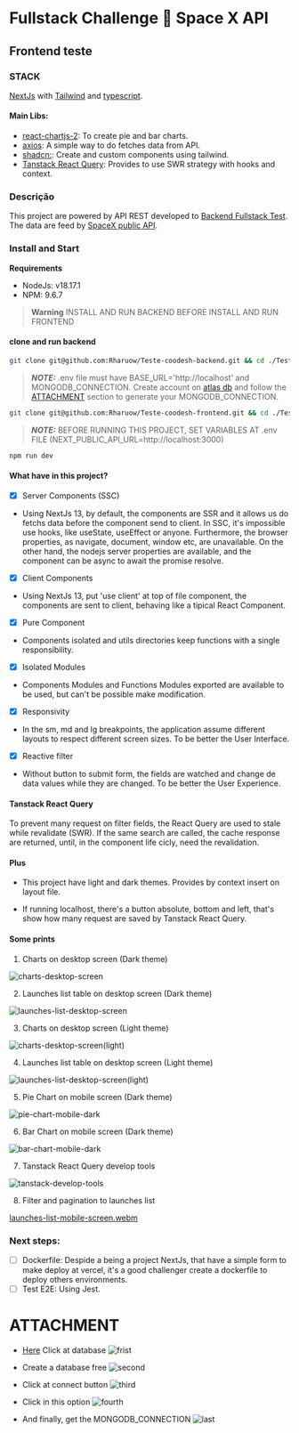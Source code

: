 # Fullstack Challenge 🏅 Space X API

## Frontend teste

### STACK

<a href="https://nextjs.org/">NextJs<a> with <a href="https://tailwindcss.com/">Tailwind</a> and <a href="https://www.typescriptlang.org/">typescript</a>.

#### Main Libs:

 - <a href="https://react-chartjs-2.js.org">react-chartjs-2</a>: To create pie and bar charts.
 - <a href="https://axios-http.com/">axios</a>: A simple way to do fetches data from API.
 - <a href="https://ui.shadcn.com/">shadcn:</a>: Create and custom components using tailwind.
 - <a href="https://tanstack.com/query/latest">Tanstack React Query</a>: Provides to use SWR strategy with hooks and context.

### Descrição

This project are powered by API REST developed to <a href="https://github.com/Rharuow/Teste-coodesh-backend" target="_blank">Backend Fullstack Test</a>. The data are feed by <a href="https://github.com/r-spacex/SpaceX-API">SpaceX public API</a>.

### Install and Start

<strong>Requirements</strong>

- NodeJs: v18.17.1
- NPM: 9.6.7

> **Warning**
INSTALL AND RUN BACKEND BEFORE INSTALL AND RUN FRONTEND

#### clone and run backend
```bash
git clone git@github.com:Rharuow/Teste-coodesh-backend.git && cd ./Teste-coodesh-backend && npm i && npm run dev
```
> **_NOTE:_** .env file must have BASE_URL='http://localhost' and MONGODB_CONNECTION. Create account on <a href="https://www.mongodb.com/atlas/database">atlas db</a> and follow the [ATTACHMENT](#attachment) section to generate your MONGODB_CONNECTION.

```bash
git clone git@github.com:Rharuow/Teste-coodesh-frontend.git && cd ./Teste-coodesh-frontend && npm i
```

> **_NOTE:_** BEFORE RUNNING THIS PROJECT, SET VARIABLES AT .env FILE (NEXT_PUBLIC_API_URL=http://localhost:3000)

```bash
npm run dev
```

#### What have in this project?

- [x] Server Components (SSC)

- Using NextJs 13, by default, the components are SSR and it allows us do fetchs data before the component send to client. In SSC, it's impossible use hooks, like useState, useEffect or anyone. Furthermore, the browser properties, as navigate, document, window etc, are unavailable. On the other hand, the nodejs server properties are available, and the component can be async to await the promise resolve.

- [x] Client Components

- Using NextJs 13, put 'use client' at top of file component, the components are sent to client, behaving like a tipical React Component.

- [x] Pure Component

- Components isolated and utils directories keep functions with a single responsibility.

- [x] Isolated Modules

- Components Modules and Functions Modules exported are available to be used, but can't be possible make modification.

- [x] Responsivity

- In the sm, md and lg breakpoints, the application assume different layouts to respect different screen sizes. To be better the User Interface.

- [x] Reactive filter

- Without button to submit form, the fields are watched and change de data values while they are changed. To be better the User Experience.

#### Tanstack React Query

<p>To prevent many request on filter fields, the React Query are used to stale while revalidate (SWR). If the same search are called, the cache response are returned, until, in the component life cicly, need the revalidation.</p>

#### Plus

- This project have light and dark themes. Provides by context insert on layout file.

- If running localhost, there's a button absolute, bottom and left, that's show how many request are saved by Tanstack React Query.

#### Some prints

1. Charts on desktop screen (Dark theme)

![charts-desktop-screen](https://github.com/Rharuow/Teste-coodesh-frontend/assets/19626398/1c07e8ad-78dc-4c43-a5ac-27ca8b32c997)

2. Launches list table on desktop screen (Dark theme)

![launches-list-desktop-screen](https://github.com/Rharuow/Teste-coodesh-frontend/assets/19626398/349dd2f0-956e-4d11-b84c-61f70052a9d1)

3. Charts on desktop screen (Light theme)

![charts-desktop-screen(light)](https://github.com/Rharuow/Teste-coodesh-frontend/assets/19626398/d931604d-811f-46dd-b2c1-90e64e0eeca2)

4. Launches list table on desktop screen (Light theme)

![launches-list-desktop-screen(light)](https://github.com/Rharuow/Teste-coodesh-frontend/assets/19626398/d483132b-7609-4817-b540-ad3f1881ace3)

5. Pie Chart on mobile screen (Dark theme)

![pie-chart-mobile-dark](https://github.com/Rharuow/Teste-coodesh-frontend/assets/19626398/b6aea5c5-463f-4526-ac8f-4f4966c02b08)

6. Bar Chart on mobile screen (Dark theme)

![bar-chart-mobile-dark](https://github.com/Rharuow/Teste-coodesh-frontend/assets/19626398/67600d25-6ddf-44a6-a021-794aaceb3f37)

7. Tanstack React Query develop tools

![tanstack-develop-tools](https://github.com/Rharuow/Teste-coodesh-frontend/assets/19626398/d8fc340a-b371-45c4-849d-3c086b4916ec)

8. Filter and pagination to launches list

[launches-list-mobile-screen.webm](https://github.com/Rharuow/Teste-coodesh-frontend/assets/19626398/84bf392e-d9ff-4600-881a-fc621c27e44f)

### Next steps:

- [ ] Dockerfile: Despide a being a project NextJs, that have a simple form to make deploy at vercel, it's a good challenger create a dockerfile to deploy others environments.
- [ ] Test E2E: Using Jest.

<h1 id="attachment">ATTACHMENT</h1>

- <a href="https://cloud.mongodb.com/">Here<a> Click at database
 ![frist](https://github.com/Rharuow/Teste-coodesh-frontend/assets/19626398/f7dc5574-d6ce-458a-b1c4-2d231a21aed4)

-  Create a database free
![second](https://github.com/Rharuow/Teste-coodesh-frontend/assets/19626398/67bad4ab-0832-41ad-919d-6799ed7235fd)

- Click at connect button
![third](https://github.com/Rharuow/Teste-coodesh-frontend/assets/19626398/eec38993-ec03-41c0-bef6-2dfe1a554ddf)

- Click in this option
![fourth](https://github.com/Rharuow/Teste-coodesh-frontend/assets/19626398/e1b558ff-1ea6-4321-a599-d0654b1294e9)

- And finally, get the MONGODB_CONNECTION
![last](https://github.com/Rharuow/Teste-coodesh-frontend/assets/19626398/b43864ed-744a-432a-8bd1-cd260e43353e)
